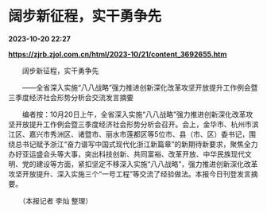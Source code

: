 # 阔步新征程，实干勇争先

**2023-10-20 22:27**

**https://zjrb.zjol.com.cn/html/2023-10/21/content_3692655.htm**

　　阔步新征程，实干勇争先

　　——全省深入实施“八八战略”强力推进创新深化改革攻坚开放提升工作例会暨三季度经济社会形势分析会交流发言摘要

　　编者按：10月20日上午，全省深入实施“八八战略”强力推进创新深化改革攻坚开放提升工作例会暨三季度经济社会形势分析会召开。会上，金华市、杭州市滨江区、嘉兴市秀洲区、诸暨市、丽水市莲都区等5位市、县（市、区）委书记，围绕总书记赋予浙江“奋力谱写中国式现代化浙江新篇章”的新期待新要求，聚焦全力办好亚运盛会头等大事，突出科技创新、共同富裕、改革开放、中华民族现代文明、党的建设等方面，紧扣坚定不移深入实施“八八战略”，强力推进创新深化改革攻坚开放提升、深入实施三个“一号工程”等交流了经验做法。本报今日刊登发言摘要。

　　（本报记者 李灿 整理）